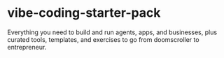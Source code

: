 # vibe-coding-starter-pack
Everything you need to build and run agents, apps, and businesses, plus curated tools, templates, and exercises to go from doomscroller to entrepreneur.
